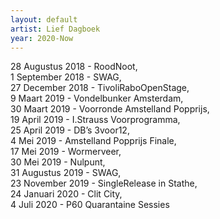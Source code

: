 ```yaml
---
layout: default
artist: Lief Dagboek
year: 2020-Now
---
```

28 Augustus 2018 - RoodNoot,  
1 September 2018 - SWAG,  
27 December 2018 - TivoliRaboOpenStage,  
9 Maart 2019 - Vondelbunker Amsterdam,  
30 Maart 2019 - Voorronde Amstelland Popprijs,  
19 April 2019 - I.Strauss Voorprogramma,  
25 April 2019 - DB’s 3voor12,  
4 Mei 2019 - Amstelland Popprijs Finale,  
17 Mei 2019 - Wormerveer,  
30 Mei 2019 - Nulpunt,  
31 Augustus 2019 - SWAG,  
23 November 2019 - SingleRelease in Stathe,  
24 Januari 2020 - Clit City,  
4 Juli 2020 - P60 Quarantaine Sessies  